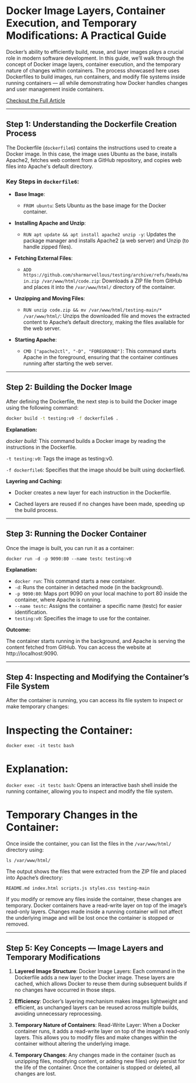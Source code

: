 # Docker Image Layers, Container Execution, and Temporary Modifications: A Practical Guide

Docker’s ability to efficiently build, reuse, and layer images plays a crucial role in modern software development. In this guide, we’ll walk through the concept of Docker image layers, container execution, and the temporary nature of changes within containers. The process showcased here uses Dockerfiles to build images, run containers, and modify file systems inside running containers — all while demonstrating how Docker handles changes and user management inside containers.

[Checkout the Full Article](https://medium.com/@sharmarvellous/docker-image-layers-container-execution-and-temporary-modifications-a-practical-guide-c1df724c342d)

---

## Step 1: Understanding the Dockerfile Creation Process

The Dockerfile (`dockerfile6`) contains the instructions used to create a Docker image. In this case, the image uses Ubuntu as the base, installs Apache2, fetches web content from a GitHub repository, and copies web files into Apache's default directory.

### Key Steps in `dockerfile6`:

- **Base Image**:
  - `FROM ubuntu`: Sets Ubuntu as the base image for the Docker container.

- **Installing Apache and Unzip**:
  - `RUN apt update && apt install apache2 unzip -y`: Updates the package manager and installs Apache2 (a web server) and Unzip (to handle zipped files).

- **Fetching External Files**:
  - `ADD https://github.com/sharmarvellous/testing/archive/refs/heads/main.zip /var/www/html/code.zip`: Downloads a ZIP file from GitHub and places it into the `/var/www/html/` directory of the container.

- **Unzipping and Moving Files**:
  - `RUN unzip code.zip && mv /var/www/html/testing-main/* /var/www/html/`: Unzips the downloaded file and moves the extracted content to Apache’s default directory, making the files available for the web server.

- **Starting Apache**:
  - `CMD ["apache2ctl", "-D", "FOREGROUND"]`: This command starts Apache in the foreground, ensuring that the container continues running after starting the web server.

---

## Step 2: Building the Docker Image

After defining the Dockerfile, the next step is to build the Docker image using the following command:

```bash
docker build -t testing:v0 -f dockerfile6 .
```

**Explanation:**

*docker build:* This command builds a Docker image by reading the instructions in the Dockerfile.

`-t testing:v0`: Tags the image as testing:v0.

`-f dockerfile6`: Specifies that the image should be built using dockerfile6.

**Layering and Caching:**

- Docker creates a new layer for each instruction in the Dockerfile.

- Cached layers are reused if no changes have been made, speeding up the build process.

---

## Step 3: Running the Docker Container

Once the image is built, you can run it as a container:
```
docker run -d -p 9090:80 --name testc testing:v0
```

**Explanation:**
- `docker run`: This command starts a new container.
- `-d`: Runs the container in detached mode (in the background).
- `-p 9090:80`: Maps port 9090 on your local machine to port 80 inside the container, where Apache is running.
- `--name testc`: Assigns the container a specific name (testc) for easier identification.
- `testing:v0`: Specifies the image to use for the container.

**Outcome:**

The container starts running in the background, and Apache is serving the content fetched from GitHub. You can access the website at http://localhost:9090.

---

## Step 4: Inspecting and Modifying the Container’s File System

After the container is running, you can access its file system to inspect or make temporary changes:

# Inspecting the Container:

```
docker exec -it testc bash
```

# Explanation:

`docker exec -it testc bash`: Opens an interactive bash shell inside the running container, allowing you to inspect and modify the file system.

# Temporary Changes in the Container:

Once inside the container, you can list the files in the `/var/www/html/` directory using:

```ls /var/www/html/```

The output shows the files that were extracted from the ZIP file and placed into Apache’s directory:

```README.md index.html scripts.js styles.css testing-main```

If you modify or remove any files inside the container, these changes are temporary. Docker containers have a read-write layer on top of the image’s read-only layers. Changes made inside a running container will not affect the underlying image and will be lost once the container is stopped or removed.

---

## Step 5: Key Concepts — Image Layers and Temporary Modifications

1. **Layered Image Structure**: Docker Image Layers: Each command in the Dockerfile adds a new layer to the Docker image. These layers are cached, which allows Docker to reuse them during subsequent builds if no changes have occurred in those steps.

2. **Efficiency**: Docker’s layering mechanism makes images lightweight and efficient, as unchanged layers can be reused across multiple builds, avoiding unnecessary reprocessing.

3. **Temporary Nature of Containers**: Read-Write Layer: When a Docker container runs, it adds a read-write layer on top of the image’s read-only layers. This allows you to modify files and make changes within the container without altering the underlying image.

4. **Temporary Changes**: Any changes made in the container (such as unzipping files, modifying content, or adding new files) only persist for the life of the container. Once the container is stopped or deleted, all changes are lost.
